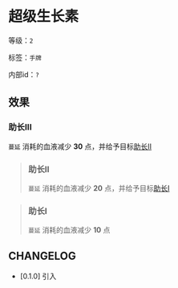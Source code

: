 # 超级生长素

等级：`2`

标签：`手牌`

内部id：`?`

## 效果

### 助长III

`蔓延` 消耗的血液减少 **30** 点，并给予目标[助长II](#助长II)

> ### 助长II
>
> `蔓延` 消耗的血液减少 **20** 点，并给予目标[助长I](#助长I)

> ### 助长I
>
> `蔓延` 消耗的血液减少 **10** 点

## CHANGELOG

- [0.1.0] 引入
